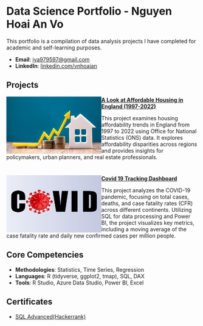 # Data Science Portfolio - Nguyen Hoai An Vo
This portfolio is a compilation of data analysis projects I have completed for academic and self-learning purposes.

- **Email**: [iya979597@gmail.com](iya979597@gmail.com)
- **LinkedIn**: [linkedin.com/vnhoaian](https://www.linkedin.com/in/vnhoaian/)

## Projects

<img align="left" width="250" height="150" src="assets/img/Housing affordability.jpg"> **[A Look at Affordable Housing in England (1997-2022)](https://github.com/anvo-2001/an.github.io/blob/main/Housing-Affordability-Analysis)**

This project examines housing affordability trends in England from 1997 to 2022 using Office for National Statistics (ONS) data. It explores affordability disparities across regions and provides insights for policymakers, urban planners, and real estate professionals.  

#

<img align="left" width="250" height="150" src="assets/img/Covid 19.jpg"> **[Covid 19 Tracking Dashboard](https://github.com/anvo-2001/an.github.io/blob/main//Covid19-Tracking)**

This project analyzes the COVID-19 pandemic, focusing on total cases, deaths, and case fatality rates (CFR) across different continents. Utilizing SQL for data processing and Power BI, the project visualizes key metrics, including a moving average of the case fatality rate and daily new confirmed cases per million people.

## Core Competencies

- **Methodologies**: Statistics, Time Series, Regression
- **Languages**: R (tidyverse, ggplot2, tmap), SQL, DAX <!-- Python (Pandas, Numpy, Scikit-Learn, Scipy, Keras, Matplotlib), -->  
- **Tools**: R Studio, Azure Data Studio, Power BI, Excel
  
## Certificates
- [SQL Advanced(Hackerrank)](https://www.hackerrank.com/certificates/4b6347a58d65)
